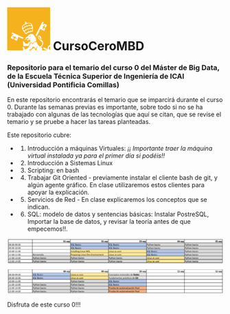 # <img src="https://raw.githubusercontent.com/AgustinICAI/CursoCeroMBD2025/refs/heads/main/images/logo.png" width="100"> CursoCeroMBD

### Repositorio para el temario del curso 0 del Máster de Big Data, de la Escuela Técnica Superior de Ingeniería de ICAI (Universidad Pontificia Comillas)
En este repositorio encontrarás el temario que se imparcirá durante el curso 0. Durante las semanas previas es importante, sobre todo si no se ha trabajado con algunas de las tecnologías que aquí se citan, que se revise el temario y se pruebe a hacer las tareas planteadas.

Este repositorio cubre:
- 01. Introducción a máquinas Virtuales: *¡¡ Importante traer la máquina virtual instalada ya para el primer día si podéis!!*
- 02. Introducción a Sistemas Linux
- 03. Scripting: en bash
- 04. Trabajar Git Oriented - previamente instalar el cliente bash de git, y algún agente gráfico. En clase utilizaremos estos clientes para apoyar la explicación.
- 05. Servicios de Red - En clase explicaremos los conceptos que se indican.
- 06. SQL: modelo de datos y sentencias básicas: Instalar PostreSQL, Importar la base de datos, y revisar la teoría antes de que empecemos!!.

<img src="https://raw.githubusercontent.com/AgustinICAI/CursoCeroMBD2025/refs/heads/main/images/planificacion.png">

Disfruta de este curso 0!!! 


